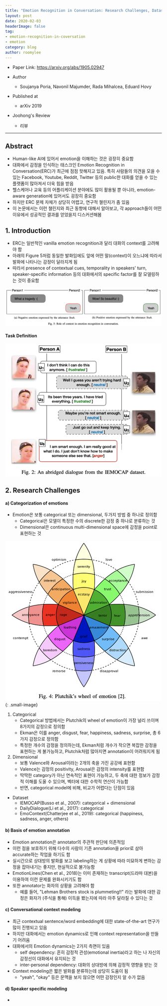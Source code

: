 ```yaml
---
title: "Emotion Recognition in Conversation: Research Challenges, Datasets, and Recent Advances"
layout: post
date: 2020-02-03
headerImage: false
tag:
- emotion-recognition-in-coversation
- emotion
category: blog
author: roomylee
---
```


- Paper Link: <https://arxiv.org/abs/1905.02947>
- Author
  - Soujanya Poria, Navonil Majumder, Rada Mihalcea, Eduard Hovy
- Published at
  - arXiv 2019

- Joohong's Review
  - 리뷰

---

## Abstract

- Human-like AI에 있어서 emotion을 이해하는 것은 굉장히 중요함
- 대화에서 감정을 인식하는 태스크인 Emotion Recognition in Conversation(ERC)가 최근에 점점 핫해지고 있음. 특히 사람들의 의견을 모을 수 있는 Facebook, Youtube, Reddit, Twitter 등의 public한 대화를 얻을 수 있는 플랫폼이 많아져서 더욱 힘을 받음
- 헬스케어나 교육 등의 어플리케이션 분야에도 많이 활용될 뿐 아니라, emotion-aware generation에 있어서도 굉장히 중요함
- 하지만 ERC 문제 자체가 상당히 어렵고, 연구적 챌린지가 좀 있음
- 이 논문에서는 이런 챌린지와 최근 동향에 대해서 알아보고, 각 approach들이 어떤 이유에서 성공적인 결과를 얻었을지 디스커션해봄

## 1. Introduction

- ERC는 일반적인 vanilla emotion recognition과 달리 대화의 context를 고려해야 함
- 아래의 Figure 5처럼 동일한 발화임에도 앞에 어떤 말(context)이 오느냐에 따라서 발화에 나타나는 감정이 달라지게 됨
- 따라서 presence of contextual cues, temporality in speakers' turn, speaker-specific information 등의 대화에서의 specific factor를 잘 모델링하는 것이 중요함

![figure5](/assets/images/blog/2020-02-03-emotion-recognition-in-conversation/figure5.png)

#### Task Definition

![figure2](/assets/images/blog/2020-02-03-emotion-recognition-in-conversation/figure2.png)

## 2. Research Challenges

#### a) Categorization of emotions

- Emotion은 보통 categorical 또는 dimensional, 두가지 방법 중 하나로 정의함
  - Categorical은 모델이 특정한 수의 discrete한 감정 중 하나로 분류하는 것
  - Dimensional은 continuous multi-dimensional space에 감정을 point로 표현하는 것

![figure4](/assets/images/blog/2020-02-03-emotion-recognition-in-conversation/figure4.png){: .small-image}

1. Categorical
   - Categorical 방법에서는 Plutchik의 wheel of emotion이 가장 널리 쓰이며 8가지의 감정으로 정의함
   - Ekman은 이를 anger, disgust, fear, happiness, sadness, surprise, 총 6가지 감정으로 정의함
   - 특정한 개수의 감정을 정의하는데, Ekman처럼 개수가 작으면 복잡한 감정을 표현하는 게 불가능하고, Plutchik처럼 많아지면 annotation이 어려워지게 됨
2. Dimensional
   - 보통 Valence와 Arousal이라는 2개의 축을 가진 공강에 표현함
   - Valence는 감정의 positivity, Arousal은 감정의 intensity를 표현함
   - 딱딱한 category가 아닌 연속적인 표현이 가능하고, 두 축에 대한 정보가 감정적 이해를 도울 수 있으며, 벡터에 대한 수학적 연산이 가능함
   - 반면, categorical model에 비해, 비교가 어렵다는 단점이 있음

- Dataset
  - IEMOCAP(Busso et al., 2007): categorical + dimensional
  - DailyDialogue(Li et al., 2017): categorical
  - EmoContext(Chatterjee et al., 2019): categorical (happiness, sadness, anger, others)

#### b) Basis of emotion annotation

- Emotion annotation은 annotator의 주관적 판단에 의존적임
- 이런 점을 보호하기 위해 다수의 사람이 기존 annotation을 prior로 삼아 accurate하는 작업을 하기도 함
- 실시간으로 상대방의 발화를 보고 labeling하는 게 상황에 따라 미묘하게 변하는 감정을 잡아내기는 좋지만, 현실적으로 불가능함
- EmotionLines(Chen et al., 2018)는 이미 존재하는 transcript(드라마 대본)을 이용하여 이런 문제를 완화시키기도 함
- 또한 annotator는 화자의 상황을 고려해야 함
  - 예를 들어, "Lehman Brothers stock is plummeting!!" 라는 발화에 대한 감정은 화자가 (주식을 통해) 이득을 봤는지에 따라 아주 달라질 수 있다는 것

#### c) Conversational context modeling

- 최근 contextual sentence/word embedding에 대한 state-of-the-art 연구가 많이 진행되고 있음
- 하지만 대화에서는 emotion dynamics로 인해 context representation을 만들기 어려움
- 대화에서의 Emotion dynamics는 2가지 측면이 있음
  - self dependency: 흔히 감정적 관성(emotional inertia)라고 하는 나 자신의 감정선이 대화에서 유지되는 것
  - inter-personal dependency: 대화의 상대방에 의해 감정적 영향을 받는 것
- Context modeling은 짧은 발화를 분류하는데 상당히 도움이 됨
  - "yeah", "okay" 등은 문맥을 보지 않으면 어떤 감정인지 알 수가 없음

#### d) Speaker specific modeling

-

